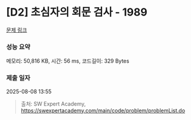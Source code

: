 # [D2] 초심자의 회문 검사 - 1989 

[문제 링크](https://swexpertacademy.com/main/code/problem/problemDetail.do?contestProbId=AV5PyTLqAf4DFAUq) 

### 성능 요약

메모리: 50,816 KB, 시간: 56 ms, 코드길이: 329 Bytes

### 제출 일자

2025-08-08 13:55



> 출처: SW Expert Academy, https://swexpertacademy.com/main/code/problem/problemList.do